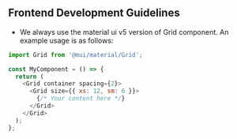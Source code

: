 ## Frontend Development Guidelines
- We always use the material ui v5 version of Grid component. An example usage is as follows:

```javascript
import Grid from '@mui/material/Grid';

const MyComponent = () => {
  return (
    <Grid container spacing={2}>
      <Grid size={{ xs: 12, sm: 6 }}>
        {/* Your content here */}
      </Grid>
    </Grid>
  );
};
```

